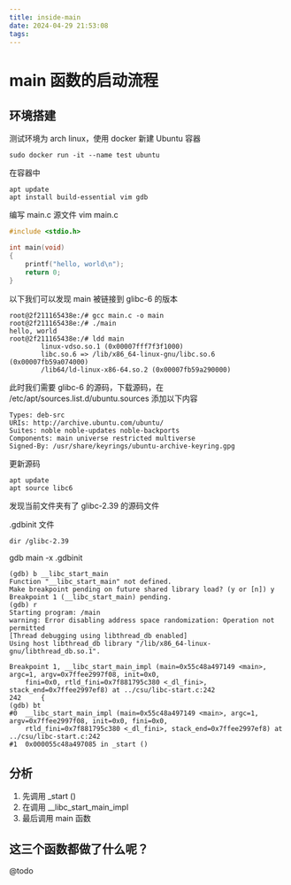 ```yaml
---
title: inside-main
date: 2024-04-29 21:53:08
tags:
---
```


# main 函数的启动流程

## 环境搭建

测试环境为 arch linux，使用 docker 新建 Ubuntu 容器
``` shell
sudo docker run -it --name test ubuntu
```

在容器中
``` shell
apt update
apt install build-essential vim gdb
```

编写 main.c 源文件 vim main.c
``` c
#include <stdio.h>

int main(void)
{
    printf("hello, world\n");
    return 0;
}

```

以下我们可以发现 main 被链接到 glibc-6 的版本
```
root@2f211165438e:/# gcc main.c -o main
root@2f211165438e:/# ./main
hello, world
root@2f211165438e:/# ldd main
        linux-vdso.so.1 (0x00007fff7f3f1000)
        libc.so.6 => /lib/x86_64-linux-gnu/libc.so.6 (0x00007fb59a074000)
        /lib64/ld-linux-x86-64.so.2 (0x00007fb59a290000)
```

此时我们需要 glibc-6 的源码，下载源码，在 /etc/apt/sources.list.d/ubuntu.sources 添加以下内容

```
Types: deb-src
URIs: http://archive.ubuntu.com/ubuntu/
Suites: noble noble-updates noble-backports
Components: main universe restricted multiverse
Signed-By: /usr/share/keyrings/ubuntu-archive-keyring.gpg
```

更新源码
```shell
apt update
apt source libc6
```

发现当前文件夹有了 glibc-2.39 的源码文件


.gdbinit 文件
```
dir /glibc-2.39
```


gdb main -x .gdbinit

```
(gdb) b __libc_start_main
Function "__libc_start_main" not defined.
Make breakpoint pending on future shared library load? (y or [n]) y
Breakpoint 1 (__libc_start_main) pending.
(gdb) r
Starting program: /main 
warning: Error disabling address space randomization: Operation not permitted
[Thread debugging using libthread_db enabled]
Using host libthread_db library "/lib/x86_64-linux-gnu/libthread_db.so.1".

Breakpoint 1, __libc_start_main_impl (main=0x55c48a497149 <main>, argc=1, argv=0x7ffee2997f08, init=0x0, 
    fini=0x0, rtld_fini=0x7f881795c380 <_dl_fini>, stack_end=0x7ffee2997ef8) at ../csu/libc-start.c:242
242     {
(gdb) bt
#0  __libc_start_main_impl (main=0x55c48a497149 <main>, argc=1, argv=0x7ffee2997f08, init=0x0, fini=0x0, 
    rtld_fini=0x7f881795c380 <_dl_fini>, stack_end=0x7ffee2997ef8) at ../csu/libc-start.c:242
#1  0x000055c48a497085 in _start ()
```

## 分析

1. 先调用 _start ()
2. 在调用 __libc_start_main_impl
3. 最后调用 main 函数

## 这三个函数都做了什么呢？

@todo
